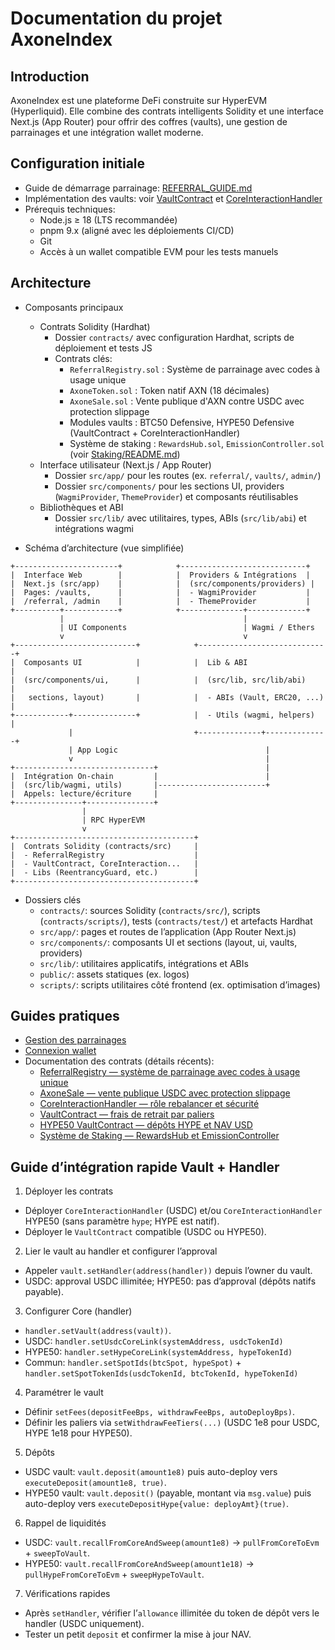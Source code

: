 # Documentation du projet AxoneIndex

## Introduction
AxoneIndex est une plateforme DeFi construite sur HyperEVM (Hyperliquid). Elle combine des contrats intelligents Solidity et une interface Next.js (App Router) pour offrir des coffres (vaults), une gestion de parrainages et une intégration wallet moderne.

## Configuration initiale
- Guide de démarrage parrainage: [REFERRAL_GUIDE.md](./REFERRAL_GUIDE.md)
- Implémentation des vaults: voir [VaultContract](./contracts/VaultContract.md) et [CoreInteractionHandler](./contracts/CoreInteractionHandler.md)
- Prérequis techniques:
  - Node.js ≥ 18 (LTS recommandée)
  - pnpm 9.x (aligné avec les déploiements CI/CD)
  - Git
  - Accès à un wallet compatible EVM pour les tests manuels

## Architecture
- Composants principaux
  - Contrats Solidity (Hardhat)
    - Dossier `contracts/` avec configuration Hardhat, scripts de déploiement et tests JS
    - Contrats clés: 
      - `ReferralRegistry.sol` : Système de parrainage avec codes à usage unique
      - `AxoneToken.sol` : Token natif AXN (18 décimales)
      - `AxoneSale.sol` : Vente publique d'AXN contre USDC avec protection slippage
      - Modules vaults : BTC50 Defensive, HYPE50 Defensive (VaultContract + CoreInteractionHandler)
      - Système de staking : `RewardsHub.sol`, `EmissionController.sol` (voir [Staking/README.md](../contracts/src/Staking/README.md))
  - Interface utilisateur (Next.js / App Router)
    - Dossier `src/app/` pour les routes (ex. `referral/`, `vaults/`, `admin/`)
    - Dossier `src/components/` pour les sections UI, providers (`WagmiProvider`, `ThemeProvider`) et composants réutilisables
  - Bibliothèques et ABI
    - Dossier `src/lib/` avec utilitaires, types, ABIs (`src/lib/abi`) et intégrations wagmi

- Schéma d’architecture (vue simplifiée)
```
+-----------------------+            +----------------------------+
|  Interface Web        |            |  Providers & Intégrations  |
|  Next.js (src/app)    |            |  (src/components/providers) |
|  Pages: /vaults,      |            |  - WagmiProvider           |
|  /referral, /admin    |            |  - ThemeProvider           |
+----------+------------+            +--------------+-------------+
           |                                        |
           | UI Components                          | Wagmi / Ethers
           v                                        v
+---------------------------+            +-----------------------------+
|  Composants UI            |            |  Lib & ABI                  |
|  (src/components/ui,      |            |  (src/lib, src/lib/abi)     |
|   sections, layout)       |            |  - ABIs (Vault, ERC20, ...) |
+------------+--------------+            |  - Utils (wagmi, helpers)   |
             |                           +--------------+--------------+
             | App Logic                                 |
             v                                           |
+-------------------------------+                        |
|  Intégration On-chain         |                        |
|  (src/lib/wagmi, utils)       |------------------------+
|  Appels: lecture/écriture     |
+---------------+---------------+
                |
                | RPC HyperEVM
                v
+----------------------------------------+
|  Contrats Solidity (contracts/src)     |
|  - ReferralRegistry                    |
|  - VaultContract, CoreInteraction...   |
|  - Libs (ReentrancyGuard, etc.)        |
+----------------------------------------+
```

- Dossiers clés
  - `contracts/`: sources Solidity (`contracts/src/`), scripts (`contracts/scripts/`), tests (`contracts/test/`) et artefacts Hardhat
  - `src/app/`: pages et routes de l’application (App Router Next.js)
  - `src/components/`: composants UI et sections (layout, ui, vaults, providers)
  - `src/lib/`: utilitaires applicatifs, intégrations et ABIs
  - `public/`: assets statiques (ex. logos)
  - `scripts/`: scripts utilitaires côté frontend (ex. optimisation d’images)

## Guides pratiques
- [Gestion des parrainages](./REFERRAL_MANAGEMENT_GUIDE.md)
- [Connexion wallet](./WALLET_CONNECTION_GUIDE.md)
- Documentation des contrats (détails récents):
  - [ReferralRegistry — système de parrainage avec codes à usage unique](./contracts/ReferralRegistry.md)
  - [AxoneSale — vente publique USDC avec protection slippage](./contracts/AxoneSale.md)
  - [CoreInteractionHandler — rôle rebalancer et sécurité](./contracts/CoreInteractionHandler.md)
  - [VaultContract — frais de retrait par paliers](./contracts/VaultContract.md)
  - [HYPE50 VaultContract — dépôts HYPE et NAV USD](./contracts/HYPE50_VaultContract.md)
  - [Système de Staking — RewardsHub et EmissionController](./contracts/StakingSystem.md)

## Guide d’intégration rapide Vault + Handler

1) Déployer les contrats
- Déployer `CoreInteractionHandler` (USDC) et/ou `CoreInteractionHandler` HYPE50 (sans paramètre `hype`; HYPE est natif).
- Déployer le `VaultContract` compatible (USDC ou HYPE50).

2) Lier le vault au handler et configurer l’approval
- Appeler `vault.setHandler(address(handler))` depuis l’owner du vault.
- USDC: approval USDC illimitée; HYPE50: pas d’approval (dépôts natifs payable).

3) Configurer Core (handler)
- `handler.setVault(address(vault))`.
- USDC: `handler.setUsdcCoreLink(systemAddress, usdcTokenId)`
- HYPE50: `handler.setHypeCoreLink(systemAddress, hypeTokenId)`
- Commun: `handler.setSpotIds(btcSpot, hypeSpot)` + `handler.setSpotTokenIds(usdcTokenId, btcTokenId, hypeTokenId)`

4) Paramétrer le vault
- Définir `setFees(depositFeeBps, withdrawFeeBps, autoDeployBps)`.
- Définir les paliers via `setWithdrawFeeTiers(...)` (USDC 1e8 pour USDC, HYPE 1e18 pour HYPE50).

5) Dépôts
- USDC vault: `vault.deposit(amount1e8)` puis auto-deploy vers `executeDeposit(amount1e8, true)`.
- HYPE50 vault: `vault.deposit()` (payable, montant via `msg.value`) puis auto-deploy vers `executeDepositHype{value: deployAmt}(true)`.

6) Rappel de liquidités
- USDC: `vault.recallFromCoreAndSweep(amount1e8)` → `pullFromCoreToEvm` + `sweepToVault`.
- HYPE50: `vault.recallFromCoreAndSweep(amount1e18)` → `pullHypeFromCoreToEvm` + `sweepHypeToVault`.

7) Vérifications rapides
- Après `setHandler`, vérifier l’`allowance` illimitée du token de dépôt vers le handler (USDC uniquement).
- Tester un petit `deposit` et confirmer la mise à jour NAV.
